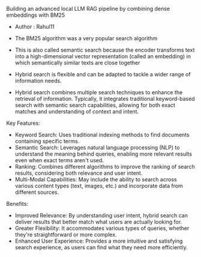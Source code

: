 Building an advanced local LLM RAG pipeline by combining dense embeddings with BM25

-  Author : Rahul11

-  The BM25 algorithm was a very popular search algorithm
-  This is also called semantic search because the encoder transforms text into a high-dimensional vector representation (called an embedding) in which semantically similar texts are close together
-  Hybrid search is flexible and can be adapted to tackle a wider range of information needs.
-  Hybrid search combines multiple search techniques to enhance the retrieval of information.
  Typically, it integrates traditional keyword-based search with semantic search capabilities, allowing for both exact matches and understanding of context and intent.

Key Features:

-  Keyword Search: Uses traditional indexing methods to find documents containing specific terms.
-  Semantic Search: Leverages natural language processing (NLP) to understand the meaning behind queries, enabling more relevant results even when exact terms aren't used.
-  Ranking: Combines different algorithms to improve the ranking of search results, considering both relevance and user intent.
-  Multi-Modal Capabilities: May include the ability to search across various content types (text, images, etc.) and incorporate data from different sources.

Benefits:
-  Improved Relevance: By understanding user intent, hybrid search can deliver results that better match what users are actually looking for.
-  Greater Flexibility: It accommodates various types of queries, whether they're straightforward or more complex.
-  Enhanced User Experience: Provides a more intuitive and satisfying search experience, as users can find what they need more efficiently.
